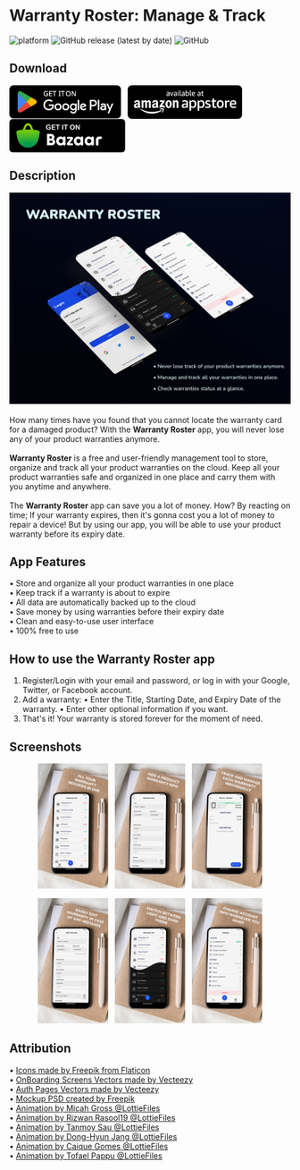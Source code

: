 # Warranty Roster: Manage & Track 
![platform](https://img.shields.io/badge/platform-android-success)&nbsp;![GitHub release (latest by date)](https://img.shields.io/github/v/release/WilliamGates99/WarrantyRoster)&nbsp;![GitHub](https://img.shields.io/github/license/WilliamGates99/WarrantyRoster)

## Download
<a href="https://play.google.com/store/apps/details?id=com.xeniac.warrantyroster_manager&pcampaignid=pcampaignidMKT-Other-global-all-co-prtnr-py-PartBadge-Mar2515-1" target="_blank"><img alt="Get it on Google Play" height="60" align="center" src="/resources/badges/google-play-badge.svg"/></a>
&nbsp;
<a href="https://www.amazon.com/gp/product/B09PSK6W9Z" target="_blank"><img alt="Get it on Amazon Appstore" height="60" align="center" src="/resources/badges/amazon-appstore-badge.svg"/></a>
&nbsp;
<a href="https://cafebazaar.ir/app/com.xeniac.warrantyroster_manager" target="_blank"><img alt="Get it on Bazaar" height="60" align="center" src="/resources/badges/cafebazaar-badge.svg"/></a>

## Description
![Feature Cover](/resources/feature-graphic.jpg)
</br></br>
How many times have you found that you cannot locate the warranty card for a damaged product? With the **Warranty Roster** app, you will never lose any of your product warranties anymore.
<br/><br/>
**Warranty Roster** is a free and user-friendly management tool to store, organize and track all your product warranties on the cloud.
Keep all your product warranties safe and organized in one place and carry them with you anytime and anywhere.
<br/><br/>
The **Warranty Roster** app can save you a lot of money. How? By reacting on time; If your warranty expires, then it's gonna cost you a lot of money to repair a device! But by using our app, you will be able to use your product warranty before its expiry date.

## App Features
• Store and organize all your product warranties in one place<br/>
• Keep track if a warranty is about to expire<br/>
• All data are automatically backed up to the cloud<br/>
• Save money by using warranties before their expiry date<br/>
• Clean and easy-to-use user interface<br/>
• 100% free to use

## How to use the Warranty Roster app
1. Register/Login with your email and password, or log in with your Google, Twitter, or Facebook account.
2. Add a warranty:
• Enter the Title, Starting Date, and Expiry Date of the warranty.
• Enter other optional information if you want.
3. That's it! Your warranty is stored forever for the moment of need.

## Screenshots
<p align="middle">
  <img src="/resources/warranties-list.jpg" width="25%"/>
  &nbsp;
  <img src="/resources/add-warranty.jpg" width="25%"/>
  &nbsp;
  <img src="/resources/warranty-details.jpg" width="25%"/>
</p>
<p align="middle">
  <img src="/resources/edit-warranty.jpg" width="25%"/>
  &nbsp;
  <img src="/resources/change-theme.jpg" width="25%"/>
  &nbsp;
  <img src="/resources/settings.jpg" width="25%"/>
</p>

## Attribution
• <a href="https://www.flaticon.com/authors/freepik" target="_blank">Icons made by Freepik from Flaticon</a><br/>
• <a href="https://www.vecteezy.com/members/doodervector" target="_blank">OnBoarding Screens Vectors made by Vecteezy</a><br/>
• <a href="https://www.vecteezy.com/members/doodervector" target="_blank">Auth Pages Vectors made by Vecteezy</a><br/>
• <a href="https://www.freepik.com" target="_blank">Mockup PSD created by Freepik</a><br/>
• <a href="https://lottiefiles.com/micah" target="_blank">Animation by Micah Gross @LottieFiles</a><br/>
• <a href="https://lottiefiles.com/rizwanrasool" target="_blank">Animation by Rizwan Rasool19 @LottieFiles</a><br/>
• <a href="https://lottiefiles.com/94vui9zw1d6qyf4f" target="_blank">Animation by Tanmoy Sau @LottieFiles</a><br/>
• <a href="https://lottiefiles.com/oapfudbf0jjefiva" target="_blank">Animation by Dong-Hyun Jang @LottieFiles</a><br/>
• <a href="https://lottiefiles.com/2n9lbecbiha1gb1m" target="_blank">Animation by Caique Gomes @LottieFiles</a><br/>
• <a href="https://lottiefiles.com/jxggcnjgoi" target="_blank">Animation by Tofael Pappu @LottieFiles</a><br/>

